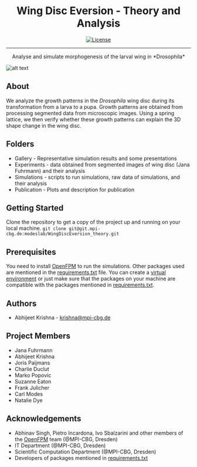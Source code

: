 

<h1 align="center">Wing Disc Eversion - Theory and Analysis</h1>

<div align="center">

  
  [![License](https://img.shields.io/badge/license-MIT-blue.svg)](/LICENSE)

</div>

---

<p align="center"> Analyse and simulate morphogenesis of the larval wing in *Drosophila*
    <br> 
</p>

![alt text](./Gallery/Presentations/WD_teaser.png)

## About <a name = "about"></a>
We analyze the growth patterns in the *Drosophila* wing disc during its transformation from a larva to a pupa. Growth patterns are obtained from processing segmented data from microscopic images. Using a spring lattice, we then verify whether these growth patterns can explain the 3D shape change in the wing disc.

## Folders
- Gallery - Representative simulation results and some presentations
- Experiments - data obtained from segmented images of wing disc (Jana Fuhrmann) and their analysis
- Simulations - scripts to run simulations, raw data of simulations, and their analysis
- Publication - Plots and description for publication

## Getting Started <a name = "getting_started"></a>

Clone the repository to get a copy of the project up and running on your local machine.
`git clone git@git.mpi-cbg.de:modeslab/WingDiscEversion_theory.git`

## Prerequisites
You need to install [OpenFPM](http://openfpm.mpi-cbg.de/) to run the simulations.
Other packages used are mentioned in the [requirements.txt](requirements.txt) file. You can create a [virtual environment](https://packaging.python.org/en/latest/guides/installing-using-pip-and-virtual-environments/#creating-a-virtual-environment) or just make sure that the packages on your machine are compatible with the packages mentioned in [requirements.txt](requirements.txt).

##  Authors <a name = "authors"></a>
- Abhijeet Krishna - [krishna@mpi-cbg.de](krishna@mpi-cbg.de)

## Project Members

- Jana Fuhrmann
- Abhijeet Krishna
- Joris Paijmans
- Charlie Duclut
- Marko Popovic
- Suzanne Eaton
- Frank Julicher
- Carl Modes
- Natalie Dye

## Acknowledgements <a name = "acknowledgement"></a>
- Abhinav Singh, Pietro Incardona, Ivo Sbalzarini and other members of the [OpenFPM](http://openfpm.mpi-cbg.de/) team (@MPI-CBG, Dresden)
- IT Department (@MPI-CBG, Dresden)
- Scientific Computation Department (@MPI-CBG, Dresden)
- Developers of packages mentioned in [requirements.txt](Environment/requirements.txt)

